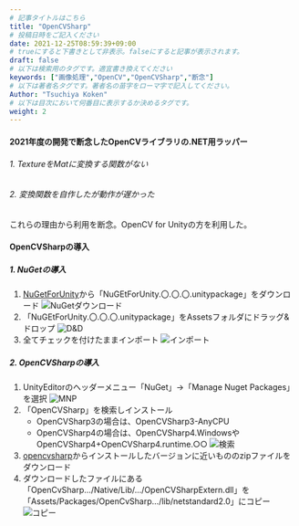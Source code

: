 ```yaml
---
# 記事タイトルはこちら
title: "OpenCVSharp"
# 投稿日時をご記入ください
date: 2021-12-25T08:59:39+09:00
# trueにすると下書きとして非表示。falseにすると記事が表示されます。
draft: false
# 以下は検索用のタグです。適宜書き換えてください
keywords: ["画像処理","OpenCV","OpenCVSharp","断念"]
# 以下は著者名タグです。著者名の苗字をローマ字で記入してください。
Author: "Tsuchiya Koken"
# 以下は目次において何番目に表示するか決めるタグです。
weight: 2
---
```


#### 2021年度の開発で断念したOpenCVライブラリの.NET用ラッパー
###### 1. TextureをMatに変換する関数がない
###### 2. 変換関数を自作したが動作が遅かった

これらの理由から利用を断念。OpenCV for Unityの方を利用した。

#### OpenCVSharpの導入
##### 1. NuGetの導入
1. [NuGetForUnity](https://github.com/GlitchEnzo/NuGetForUnity/releases)から「NuGEtForUnity.〇.〇.〇.unitypackage」をダウンロード
![NuGetダウンロード](/images/OpenCV/Introduction/OpenCVSharp/OpenCVSharp01.jpg "NuGetダウンロード")
2. 「NuGEtForUnity.〇.〇.〇.unitypackage」をAssetsフォルダにドラッグ&ドロップ
![D&D](/images/OpenCV/Introduction/OpenCVSharp/OpenCVSharp02a.jpg "D&D")
3. 全てチェックを付けたままインポート
![インポート](/images/OpenCV/Introduction/OpenCVSharp/OpenCVSharp03.jpg "インポート")

##### 2. OpenCVSharpの導入
1. UnityEditorのヘッダーメニュー「NuGet」→「Manage Nuget Packages」を選択
![MNP](/images/OpenCV/Introduction/OpenCVSharp/OpenCVSharp04.jpg "MNP")
2. 「OpenCVSharp」を検索しインストール
    - OpenCVSharp3の場合は、OpenCVSharp3-AnyCPU
    - OpenCVSharp4の場合は、OpenCVSharp4.WindowsやOpenCVSharp4+OpenCVSharp4.runtime.○○
![検索](/images/OpenCV/Introduction/OpenCVSharp/OpenCVSharp05.jpg "検索")
3. [opencvsharp](https://github.com/shimat/opencvsharp/releases)からインストールしたバージョンに近いもののzipファイルをダウンロード
4. ダウンロードしたファイルにある「OpenCvSharp.../Native/Lib/.../OpenCVSharpExtern.dll」を「Assets/Packages/OpenCvSharp.../lib/netstandard2.0」にコピー
![コピー](/images/OpenCV/Introduction/OpenCVSharp/OpenCVSharp07a.jpg "コピー")